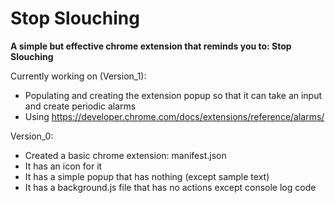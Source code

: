 # Stop Slouching
**A simple but effective chrome extension that reminds you to: Stop Slouching**

Currently working on (Version_1):
- Populating and creating the extension popup so that it can take an input and create periodic alarms
- Using https://developer.chrome.com/docs/extensions/reference/alarms/

Version_0:
- Created a basic chrome extension: manifest.json
- It has an icon for it
- It has a simple popup that has nothing (except sample text)
- It has a background.js file that has no actions except console log code
